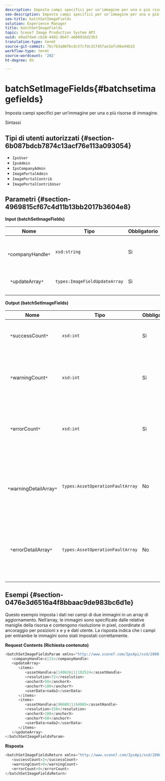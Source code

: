 ```yaml
---
description: Imposta campi specifici per un’immagine per una o più risorse di immagine.
seo-description: Imposta campi specifici per un’immagine per una o più risorse di immagine.
seo-title: batchSetImageFields
solution: Experience Manager
title: batchSetImageFields
topic: Scene7 Image Production System API
uuid: e0ad7da4-cb28-4402-8b47-a600916d23b3
translation-type: tm+mt
source-git-commit: 7bc7b3a86fbcdc57cfdc31745fae3afc06e44b15
workflow-type: tm+mt
source-wordcount: '202'
ht-degree: 8%

---
```



# batchSetImageFields{#batchsetimagefields}

Imposta campi specifici per un’immagine per una o più risorse di immagine.

Sintassi

## Tipi di utenti autorizzati {#section-6b087bdcb7874c13acf76e113a093054}

* `IpsUser`
* `IpsAdmin`
* `IpsCompanyAdmin`
* `ImagePortalAdmin`
* `ImagePortalContrib`
* `ImagePortalContribUser`

## Parametri {#section-4969815cf67c4d11b13bb2017b3604e8}

**Input (batchSetImageFields)**

| Nome | Tipo | Obbligatorio | Descrizione |
|---|---|---|---|
| ` *`companyHandle`*` | `xsd:string` | Sì | L’handle della società che contiene le risorse immagine. |
| ` *`updateArray`*` | `types:ImageFieldUpdateArray` | Sì | L’array di aggiornamenti dei campi immagine. |

**Output (batchSetImageFields)**

| Nome | Tipo | Obbligatorio | Descrizione |
|---|---|---|---|
| ` *`successCount`*` | `xsd:int` | Sì | Numero di campi immagine impostati correttamente. |
| ` *`warningCount`*` | `xsd:int` | Sì | Numero di avvisi generati quando l&#39;operazione tentava di impostare i campi immagine. |
| ` *`errorCount`*` | `xsd:int` | Sì | Numero di errori generati quando l&#39;operazione tentava di impostare i campi immagine. |
| ` *`warningDetailArray`*` | `types:AssetOperationFaultArray` | No | Array di dettagli associati alle risorse che generavano avvisi quando l&#39;operazione tentava di applicare gli aggiornamenti. |
| ` *`errorDetailArray`*` | `types:AssetOperationFaultArray` | No | Array di dettagli associati alle risorse che generavano errori quando l&#39;operazione tentava di applicare gli aggiornamenti. |

## Esempi {#section-0476e3d6516a4f8bbaac9de983bc6d1e}

Questo esempio imposta i dati nei campi di due immagini in un array di aggiornamento. Nell’array, le immagini sono specificate dalle relative maniglie della risorsa e contengono risoluzione in pixel, coordinate di ancoraggio per posizioni x e y e dati utente. La risposta indica che i campi per entrambe le immagini sono stati impostati correttamente.

**Request Contents (Richiesta contenuto)**

```java
<batchSetImageFieldsParam xmlns="http://www.scene7.com/IpsApi/xsd/2008-01-15">
   <companyHandle>c|21</companyHandle>
   <updateArray>
      <items>
         <assetHandle>a|140626|1|102524</assetHandle>
         <resolution>72</resolution>
         <anchorX>50</anchorX>
         <anchorY>100</anchorY>
         <userData>nada1</userData>
      </items>
      <items>
         <assetHandle>a|96680|1|64865</assetHandle>
         <resolution>150</resolution>
         <anchorX>100</anchorX>
         <anchorY>50</anchorY>
         <userData>nada2</userData>
      </items>
   </updateArray>
</batchSetImageFieldsParam>
```

**Risposta**

```java
<batchSetImageFieldsReturn xmlns="http://www.scene7.com/IpsApi/xsd/2008-01-15">
   <successCount>2</successCount>
   <warningCount>0</warningCount>
   <errorCount>0</errorCount>
</batchSetImageFieldsReturn>
```

